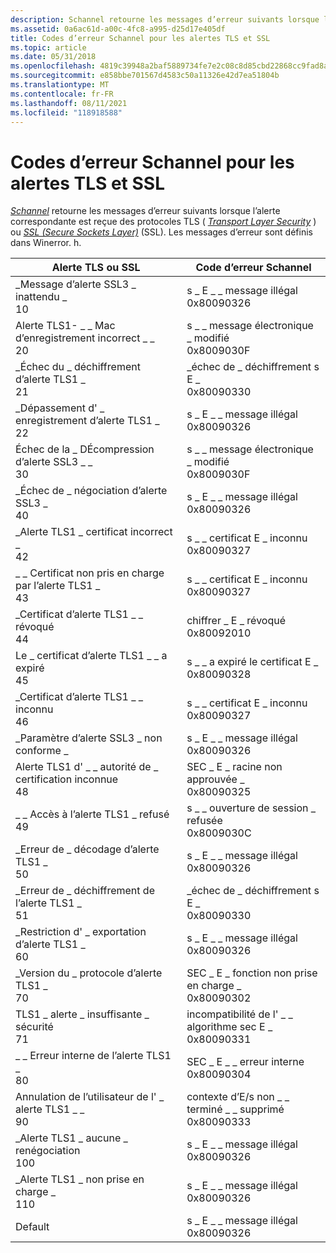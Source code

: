 ```yaml
---
description: Schannel retourne les messages d’erreur suivants lorsque l’alerte correspondante est reçue des protocoles TLS (Transport Layer Security) ou SSL (Secure Sockets Layer) (SSL).
ms.assetid: 0a6ac61d-a00c-4fc8-a995-d25d17e405df
title: Codes d’erreur Schannel pour les alertes TLS et SSL
ms.topic: article
ms.date: 05/31/2018
ms.openlocfilehash: 4819c39948a2baf5889734fe7e2c08c8d85cbd22868cc9fad8a33281d13a306c
ms.sourcegitcommit: e858bbe701567d4583c50a11326e42d7ea51804b
ms.translationtype: MT
ms.contentlocale: fr-FR
ms.lasthandoff: 08/11/2021
ms.locfileid: "118918588"
---
```

# <a name="schannel-error-codes-for-tls-and-ssl-alerts"></a>Codes d’erreur Schannel pour les alertes TLS et SSL

[*Schannel*](../secgloss/s-gly.md) retourne les messages d’erreur suivants lorsque l’alerte correspondante est reçue des protocoles TLS ( [*Transport Layer Security*](../secgloss/t-gly.md) ) ou [*SSL (Secure Sockets Layer)*](../secgloss/s-gly.md) (SSL). Les messages d’erreur sont définis dans Winerror. h.



| Alerte TLS ou SSL                                           | Code d’erreur Schannel                                                   |
|------------------------------------------------------------|-----------------------------------------------------------------------|
| \_Message d’alerte SSL3 \_ inattendu \_<br/> 10<br/>  | s \_ E \_ \_ message illégal<br/> 0x80090326<br/>             |
| Alerte TLS1- \_ \_ Mac d’enregistrement incorrect \_ \_<br/> 20<br/>     | s \_ \_ message électronique \_ modifié<br/> 0x8009030F<br/>             |
| \_Échec du \_ déchiffrement d’alerte TLS1 \_<br/> 21<br/>   | \_échec de \_ déchiffrement s E \_<br/> 0x80090330<br/>             |
| \_Dépassement d' \_ enregistrement d’alerte TLS1 \_<br/> 22<br/>     | s \_ E \_ \_ message illégal<br/> 0x80090326<br/>             |
| Échec de la \_ DÉcompression d’alerte SSL3 \_ \_<br/> 30<br/>  | s \_ \_ message électronique \_ modifié<br/> 0x8009030F<br/>             |
| \_Échec de \_ négociation d’alerte SSL3 \_<br/> 40<br/>   | s \_ E \_ \_ message illégal<br/> 0x80090326<br/>             |
| \_Alerte TLS1 \_ certificat incorrect \_<br/> 42<br/>     | s \_ \_ certificat E \_ inconnu<br/> 0x80090327<br/>                |
| \_ \_ Certificat non pris en charge par l’alerte TLS1 \_<br/> 43<br/>    | s \_ \_ certificat E \_ inconnu<br/> 0x80090327<br/>                |
| \_Certificat d’alerte TLS1 \_ \_ révoqué<br/> 44<br/> | chiffrer \_ E \_ révoqué<br/> 0x80092010<br/>                    |
| Le \_ certificat d’alerte TLS1 \_ \_ a expiré<br/> 45<br/> | s \_ \_ a expiré le certificat E \_<br/> 0x80090328<br/>                |
| \_Certificat d’alerte TLS1 \_ \_ inconnu<br/> 46<br/> | s \_ \_ certificat E \_ inconnu<br/> 0x80090327<br/>                |
| \_Paramètre d’alerte SSL3 \_ non conforme \_<br/>                 | s \_ E \_ \_ message illégal<br/> 0x80090326<br/>             |
| Alerte TLS1 d' \_ \_ autorité de \_ certification inconnue<br/> 48<br/>          | SEC \_ E \_ racine non approuvée \_<br/> 0x80090325<br/>              |
| \_ \_ Accès à l’alerte TLS1 \_ refusé<br/> 49<br/>       | s \_ \_ ouverture de session \_ refusée<br/> 0x8009030C<br/>                |
| \_Erreur de \_ décodage d’alerte TLS1 \_<br/> 50<br/>        | s \_ E \_ \_ message illégal<br/> 0x80090326<br/>             |
| \_Erreur de \_ déchiffrement de l’alerte TLS1 \_<br/> 51<br/>       | \_échec de \_ déchiffrement s E \_<br/> 0x80090330<br/>             |
| \_Restriction d' \_ exportation d’alerte TLS1 \_<br/> 60<br/>  | s \_ E \_ \_ message illégal<br/> 0x80090326<br/>             |
| \_Version du \_ protocole d’alerte TLS1 \_<br/> 70<br/>    | SEC \_ E \_ fonction non prise en charge \_<br/> 0x80090302<br/>        |
| TLS1 \_ alerte \_ insuffisante \_ sécurité<br/> 71<br/> | incompatibilité de l' \_ \_ algorithme sec E \_<br/> 0x80090331<br/>          |
| \_ \_ Erreur interne de l’alerte TLS1 \_<br/> 80<br/>      | SEC \_ E \_ \_ erreur interne<br/> 0x80090304<br/>              |
| Annulation de l’utilisateur de l' \_ alerte TLS1 \_ \_<br/> 90<br/>       | contexte d’E/s non \_ \_ terminé \_ \_ supprimé<br/> 0x80090333<br/> |
| \_Alerte TLS1 \_ aucune \_ renégociation<br/> 100<br/>   | s \_ E \_ \_ message illégal<br/> 0x80090326<br/>             |
| \_Alerte TLS1 \_ non prise en charge \_<br/> 110<br/>    | s \_ E \_ \_ message illégal<br/> 0x80090326<br/>             |
| Default<br/>                                         | s \_ E \_ \_ message illégal<br/> 0x80090326<br/>             |



 

 

 

